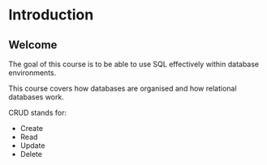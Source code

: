 # Introduction

## Welcome

The goal of this course is to be able to use SQL effectively within database environments.

This course covers how databases are organised and how relational databases work.

CRUD stands for:
* Create
* Read
* Update
* Delete

